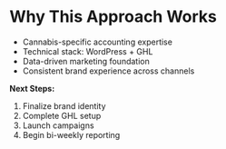 # Why This Approach Works

- Cannabis-specific accounting expertise
- Technical stack: WordPress + GHL
- Data-driven marketing foundation
- Consistent brand experience across channels

**Next Steps:**
1. Finalize brand identity
2. Complete GHL setup
3. Launch campaigns
4. Begin bi-weekly reporting
